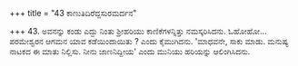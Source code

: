 +++
title = "43 ಕಾಣುತಿದಿರೆದ್ದಸುರಮರ್ದನ"

+++
43. ಅವನನ್ನು ಕಂಡು ಎದ್ದು ನಿಂತು ಶ್ರೀಹರಿಯು ಕಾಣಿಕೆಗಳನ್ನಿತ್ತು ನಮಸ್ಕರಿಸಿದನು. ಓಹೋಹೋ... ಪರಮೇಶ್ವರನ ಆಗಮನ ಯಾವ ಕಡೆಯಿಂದಾಯಿತು ? ಎಂದು ಕೈಮುಗಿದನು. 'ಮಾಧವನೇ, ಸಾಕು ಮಾಡು. ಮನುಷ್ಯ ನಾಟಕದ ಈ ಮಾತು ನಿಲ್ಲಿಸು. ನೀನು ಜಾಣನಿದ್ದೀಯ' ಎಂದು ಮುನಿಯು ಹರಿಯನ್ನು ಆಲಿಂಗಿಸಿದನು.
